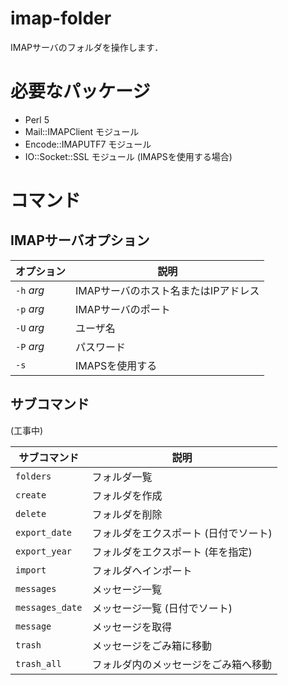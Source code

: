 # imap-folder

IMAPサーバのフォルダを操作します．

# 必要なパッケージ

* Perl 5
* Mail::IMAPClient モジュール
* Encode::IMAPUTF7 モジュール
* IO::Socket::SSL モジュール (IMAPSを使用する場合)

# コマンド

## IMAPサーバオプション

| オプション   | 説明                                 |
|--------------|--------------------------------------|
| `-h` *arg*   | IMAPサーバのホスト名またはIPアドレス |
| `-p` *arg*   | IMAPサーバのポート                   |
| `-U` *arg*   | ユーザ名                             |
| `-P` *arg*   | パスワード                           |
| `-s`         | IMAPSを使用する                      |

## サブコマンド

(工事中)

| サブコマンド    | 説明                                  |
|-----------------|---------------------------------------|
| `folders`       | フォルダ一覧                          |
| `create`        | フォルダを作成                        |
| `delete`        | フォルダを削除                        |
| `export_date`   | フォルダをエクスポート (日付でソート) |
| `export_year`   | フォルダをエクスポート (年を指定)     |
| `import`        | フォルダへインポート                  |
| `messages`      | メッセージ一覧                        |
| `messages_date` | メッセージ一覧 (日付でソート)         |
| `message`       | メッセージを取得                      |
| `trash`         | メッセージをごみ箱に移動              |
| `trash_all`     | フォルダ内のメッセージをごみ箱へ移動  |
